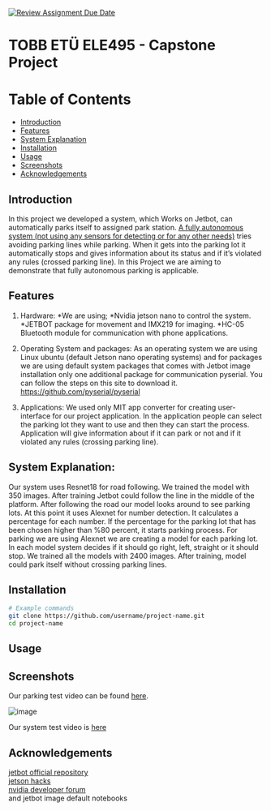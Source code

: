 [![Review Assignment Due Date](https://classroom.github.com/assets/deadline-readme-button-22041afd0340ce965d47ae6ef1cefeee28c7c493a6346c4f15d667ab976d596c.svg)](https://classroom.github.com/a/5mCoF9-h)
# TOBB ETÜ ELE495 - Capstone Project

# Table of Contents
- [Introduction](#introduction)
- [Features](#features)
- [System Explanation](#system-explanation)
- [Installation](#installation)
- [Usage](#usage)
- [Screenshots](#screenshots)
- [Acknowledgements](#acknowledgements)

## Introduction
In this project we developed a system, which Works on Jetbot, can automatically parks itself to assigned park station. <u>A fully autonomous system (not using any sensors for detecting or for any other needs)</u> tries avoiding parking lines while parking. When it gets into the parking lot it automatically stops and gives information about its status and if it’s violated any rules (crossed parking line). In this Project we are aiming to demonstrate that fully autonomous parking is applicable.

## Features
1. Hardware: 
*We are using;
*Nvidia jetson nano to control the system.
*JETBOT package for movement and IMX219 for imaging.
*HC-05 Bluetooth module for communication with phone applications.

2. Operating System and packages:
As an operating system we are using Linux ubuntu (default Jetson nano operating systems) and for packages we are using default system packages that comes with Jetbot image installation only one additional package for communication pyserial. You can follow the steps on this site to download it. https://github.com/pyserial/pyserial

3. Applications:
We used only MIT app converter for creating user-interface for our project application. In the application people can select the parking lot they want to use and then they can start the process. Application will give information about if it can park or not and if it violated any rules (crossing parking line).


## System Explanation: 
Our system uses Resnet18 for road following. We trained the model with 350 images. After training Jetbot could follow the line in the middle of the platform. 
After following the road our model looks around to see parking lots. At this point it uses Alexnet for number detection. It calculates a percentage for each number. If the percentage for the parking lot that has been chosen higher than %80 percent, it starts parking process. 
For parking we are using Alexnet we are creating a model for each parking lot. In each model system decides if it should go right, left, straight or it should stop.  We trained all the models with 2400 images. After training, model could park itself without crossing parking lines. 


## Installation

```bash
# Example commands
git clone https://github.com/username/project-name.git
cd project-name
```

## Usage

## Screenshots 
Our parking test video can be found [here](https://youtu.be/4IavMZAg-rg).

![image](https://github.com/user-attachments/assets/9e560841-ebfc-49a9-a548-251b6f37c3e5)

Our system test video is [here](https://youtu.be/4IavMZAg-rg)

## Acknowledgements
[jetbot official repository](https://github.com/NVIDIA-AI-IOT/jetbot)\
[jetson hacks](https://jetsonhacks.com/)\
[nvidia developer forum](https://forums.developer.nvidia.com/)\
and jetbot image default notebooks

